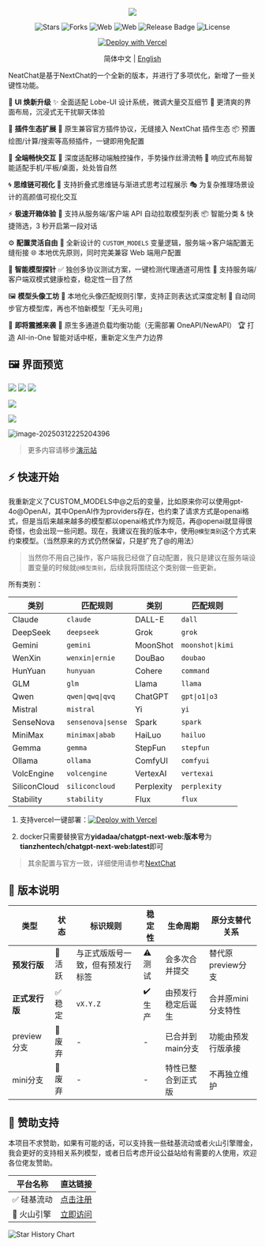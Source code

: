 <div align="center">


![](https://raw.githubusercontent.com/tianzhentech/static/main/images/NeatChat-Dark.svg)

![Stars](https://img.shields.io/github/stars/tianzhentech/neatchat)
![Forks](https://img.shields.io/github/forks/tianzhentech/neatchat)
![Web](https://img.shields.io/badge/Web-PWA-orange?logo=microsoftedge)
![Web](https://img.shields.io/badge/-Windows-blue?logo=windows)
![Release Badge](https://img.shields.io/github/v/release/tianzhentech/neatchat.svg)
![License](https://img.shields.io/github/license/tianzhentech/neatchat.svg)

[![Deploy with Vercel](https://vercel.com/button)](https://vercel.com/new/clone?repository-url=https://github.com/tianzhentech/NeatChat.git)

简体中文 | [English](README.en.md)
</div>

NeatChat是基于NextChat的一个全新的版本，并进行了多项优化，新增了一些关键性功能。

🎨 **UI 焕新升级**
✨ 全面适配 Lobe-UI 设计系统，微调大量交互细节
🌿 更清爽的界面布局，沉浸式无干扰聊天体验

🔌 **插件生态扩展**
🧩 原生兼容官方插件协议，无缝接入 NextChat 插件生态
📦 预置绘图/计算/搜索等高频插件，一键即用免配置

📱 **全端畅快交互**
🔄 深度适配移动端触控操作，手势操作丝滑流畅
📲 响应式布局智能适配手机/平板/桌面，处处皆自然

🌀 **思维链可视化**
🧠 支持折叠式思维链与渐进式思考过程展示
🎭 为复杂推理场景设计的高颜值可视化交互

⚡ **极速开箱体验**
🚀 支持从服务端/客户端 API 自动拉取模型列表
📦 智能分类 & 快捷筛选，3 秒开启第一段对话

⚙️ **配置灵活自由**
🔗 全新设计的 `CUSTOM_MODELS` 变量逻辑，服务端→客户端配置无缝衔接
🌐 本地优先原则，同时完美兼容 Web 端用户配置

🧪 **智能模型探针**
✅ 独创多协议测试方案，一键检测代理通道可用性
🔋 支持服务端/客户端双模式健康检查，稳定性一目了然

🖼️ **模型头像工坊**
🎨 本地化头像匹配规则引擎，支持正则表达式深度定制
🔄 自动同步官方模型库，再也不怕新模型「无头可用」

🚧 **即将震撼来袭**
🌉 原生多通道负载均衡功能（无需部署 OneAPI/NewAPI）
🏆 打造 All-in-One 智能对话中枢，重新定义生产力边界

## 🖼️ 界面预览

![](https://raw.githubusercontent.com/tianzhentech/static/main/images/%7B326DD837-A2FE-4603-A289-47FD5FED329A%7D.png)
![](https://raw.githubusercontent.com/tianzhentech/static/main/images/%7B1FB6B249-72D5-42F0-B861-7FE95ADCEEEE%7D.png)
![](https://raw.githubusercontent.com/tianzhentech/static/main/images/%7B6656232E-09F3-472D-A2B4-621DDD57D9CC%7D.png)

![](https://raw.githubusercontent.com/tianzhentech/static/main/images/20250312232933.png)

![](https://raw.githubusercontent.com/tianzhentech/static/main/images/20250312223248.png)

![image-20250312225204396](C:\Users\tianzhen\AppData\Roaming\Typora\typora-user-images\image-20250312225204396.png)

> 更多内容请移步[演示站](https://nc.tianz.me)

## ⚡ 快速开始

我重新定义了CUSTOM_MODELS中@之后的变量，比如原来你可以使用gpt-4o@OpenAI，其中OpenAI作为providers存在，也约束了请求方式是openai格式，但是当后来越来越多的模型都以openai格式作为规范，再@openai就显得很奇怪，也会出现一些问题。现在，我建议在我的版本中，使用`@模型类别`这个方式来约束模型。（当然原来的方式仍然保留，只是扩充了@的用法）

> 当然你不用自己操作，客户端我已经做了自动配置，我只是建议在服务端设置变量的时候就`@模型类别`，后续我将围绕这个类别做一些更新。

所有类别：

| 类别         | 匹配规则           | 类别       | 匹配规则         |
| ------------ | ------------------ | ---------- | ---------------- |
| Claude       | `claude`           | DALL-E     | `dall`           |
| DeepSeek     | `deepseek`         | Grok       | `grok`           |
| Gemini       | `gemini`           | MoonShot   | `moonshot\|kimi` |
| WenXin       | `wenxin\|ernie`    | DouBao     | `doubao`         |
| HunYuan      | `hunyuan`          | Cohere     | `command`        |
| GLM          | `glm`              | Llama      | `llama`          |
| Qwen         | `qwen\|qwq\|qvq`   | ChatGPT    | `gpt\|o1\|o3`    |
| Mistral      | `mistral`          | Yi         | `yi`             |
| SenseNova    | `sensenova\|sense` | Spark      | `spark`          |
| MiniMax      | `minimax\|abab`    | HaiLuo     | `hailuo`         |
| Gemma        | `gemma`            | StepFun    | `stepfun`        |
| Ollama       | `ollama`           | ComfyUI    | `comfyui`        |
| VolcEngine   | `volcengine`       | VertexAI   | `vertexai`       |
| SiliconCloud | `siliconcloud`     | Perplexity | `perplexity`     |
| Stability    | `stability`        | Flux       | `flux`           |

1. 支持vercel一键部署：[![Deploy with Vercel](https://vercel.com/button)](https://vercel.com/new/clone?repository-url=https://github.com/tianzhentech/NeatChat.git)

2. docker只需要替换官方**yidadaa/chatgpt-next-web:版本号**为**tianzhentech/chatgpt-next-web:latest**即可

> 其余配置与官方一致，详细使用请参考[NextChat](https://github.com/ChatGPTNextWeb/ChatGPT-Next-Web)

## 🚢 版本说明

| 类型           | 状态   | 标识规则                         | 稳定性 | 生命周期           | 原分支替代关系     |
| -------------- | ------ | -------------------------------- | ------ | ------------------ | ------------------ |
| **预发行版**   | 🔄 活跃 | 与正式版版号一致，但有预发行标签 | ⚠️ 测试 | 会多次合并提交     | 替代原preview分支  |
| **正式发行版** | ✅ 稳定 | `vX.Y.Z`                         | ✔️ 生产 | 由预发行稳定后诞生 | 合并原mini分支特性 |
| preview分支    | 🚫 废弃 | -                                | -      | 已合并到main分支   | 功能由预发行版承接 |
| mini分支       | 🚫 废弃 | -                                | -      | 特性已整合到正式版 | 不再独立维护       |

## 💝 赞助支持

本项目不求赞助，如果有可能的话，可以支持我一些硅基流动或者火山引擎赠金，我会更好的支持相关系列模型，或者日后考虑开设公益站给有需要的人使用，欢迎各位佬友赞助。

| 平台名称   | 直达链接                                            |
| ---------- | --------------------------------------------------- |
| ✅ 硅基流动 | [点击注册](https://cloud.siliconflow.cn/i/tX3hT0Ly) |
| 🚀 火山引擎 | [立即访问](https://volcengine.com/L/i5QyNFSX)       |

<a>

 <picture>
   <source media="(prefers-color-scheme: dark)" srcset="https://api.star-history.com/svg?repos=tianzhentech/NeatChat&type=Date&theme=dark" />
   <source media="(prefers-color-scheme: light)" srcset="https://api.star-history.com/svg?repos=tianzhentech/NeatChat&type=Date" />
   <img alt="Star History Chart" src="https://api.star-history.com/svg?repos=tianzhentech/NeatChat&type=Date" />
 </picture>

</a>